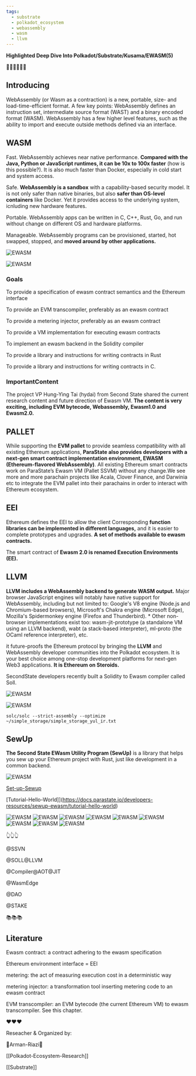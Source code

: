 ```yaml
---
tags:
  - substrate
  - polkadot_ecosystem
  - webassembly
  - wasm
  - llvm
---
```

**Highlighted Deep Dive Into Polkadot/Substrate/Kusama/EWASM(5)**

👩‍🏫👩‍🏫👩‍🏫

## Introducing

WebAssembly (or Wasm as a contraction) is a new, portable, size- and load-time-efficient format. A few key points: WebAssembly defines an instruction set, intermediate source format (WAST) and a binary encoded format (WASM). WebAssembly has a few higher level features, such as the ability to import and execute outside methods defined via an interface.

## WASM

Fast. WebAssembly achieves near native performance. **Compared with the Java, Python or JavaScript runtimes, it can be 10x to 100x faster** (how is this possible?). It is also much faster than Docker, especially in cold start and system access.

Safe. **WebAssembly is a sandbox** with a capability-based security model. It is not only safer than native binaries, but also **safer than OS-level containers** like Docker. Yet it provides access to the underlying system, icnluding new hardware features.

Portable. WebAssembly apps can be written in C, C++, Rust, Go, and run without change on different OS and hardware platforms.

Manageable. WebAssembly programs can be provisioned, started, hot swapped, stopped, and **moved around by other applications.**


![EWASM](https://cdn.rcimg.net/arman-riazi-science/591674c4/c73b32d67af1318276dd9888e75c8ca8.png)

![EWASM](https://cdn.rcimg.net/arman-riazi-science/591674c4/070dd66796872ae6e3dc63c77176a748.png)


### Goals

To provide a specification of ewasm contract semantics and the Ethereum interface

To provide an EVM transcompiler, preferably as an ewasm contract

To provide a metering injector, preferably as an ewasm contract

To provide a VM implementation for executing ewasm contracts

To implement an ewasm backend in the Solidity compiler

To provide a library and instructions for writing contracts in Rust

To provide a library and instructions for writing contracts in C.

### ImportantContent

The project VP Hung-Ying Tai (hydai) from Second State shared the current research content and future direction of Ewasm VM. **The content is very exciting, including EVM bytecode, Webassembly, Ewasm1.0 and Ewasm2.0.**

## PALLET

While supporting the **EVM pallet** to provide seamless compatibility with all existing Ethereum applications, **ParaState also provides developers with a next-gen smart contract implementation environment, EWASM (Ethereum-flavored WebAssembly)**. All existing Ethereum smart contracts work on ParaState’s Ewasm VM (Pallet SSVM) without any change.We see more and more parachain projects like Acala, Clover Finance, and Darwinia etc to integrate the EVM pallet into their parachains in order to interact with Ethereum ecosystem.

## EEI

Ethereum defines the EEI to allow the client Corresponding **function libraries can be implemented in different languages,** and it is easier to complete prototypes and upgrades. **A set of methods available to ewasm contracts.**

The smart contract of **Ewasm 2.0 is renamed Execution Environments (EE).**

## LLVM 

**LLVM includes a WebAssembly backend to generate WASM output.** Major browser JavaScript engines will notably have native support for WebAssembly, including but not limited to: Google's V8 engine (Node.js and Chromium-based browsers), Microsoft's Chakra engine (Microsoft Edge), Mozilla's Spidermonkey engine (Firefox and Thunderbird). * Other non-browser implementations exist too: wasm-jit-prototype (a standalone VM using an LLVM backend), wabt (a stack-based interpreter), ml-proto (the OCaml reference interpreter), etc.

it future-proofs the Ethereum protocol by bringing the **LLVM** and WebAssembly developer communities into the Polkadot ecosystem. It is your best choice among one-stop development platforms for next-gen Web3 applications. **It is Ethereum on Steroids.**

SecondState developers recently built a Solidity to Ewasm compiler called Soll.

 
![EWASM](https://cdn.rcimg.net/arman-riazi-science/591674c4/b7c9671dd8b831841383864f615382e4.png)

![EWASM](https://cdn.rcimg.net/arman-riazi-science/591674c4/54616ed0162c79fb98ff115bf19525c1.png)

```solc/solc --strict-assembly --optimize ~/simple_storage/simple_storage_yul_ir.txt```


## SewUp

**The Second State EWasm Utility Program (SewUp)** is a library that helps you sew up your Ethereum project with Rust, just like development in a common backend. 

 ![EWASM](https://cdn.rcimg.net/arman-riazi-science/591674c4/abef4b5add46893a5c5be2fb268b62d2.png)


[Set-up-Sewup](https://docs.parastate.io/developers-resources/sewup-ewasm/set-up-sewup)

[Tutorial-Hello-World]](https://docs.parastate.io/developers-resources/sewup-ewasm/tutorial-hello-world)

![EWASM](https://cdn.rcimg.net/arman-riazi-science/591674c4/e120f04193d2f6aed497d0d10a40224e.png)
![EWASM](https://cdn.rcimg.net/arman-riazi-science/591674c4/90ad2987d86671619e2d1bf735dd5e72.png)
![EWASM](https://cdn.rcimg.net/arman-riazi-science/591674c4/d91df8b7d7070ab7f89c24b3cd55fdca.png)
![EWASM](https://cdn.rcimg.net/arman-riazi-science/591674c4/be4efe44a8ae3e6bbcc280391474df13.png)
![EWASM](https://cdn.rcimg.net/arman-riazi-science/591674c4/50949cc1c0fd9fb462cb58a13f8eec63.png)
![EWASM](https://cdn.rcimg.net/arman-riazi-science/591674c4/ca5ffce8589408fbb9e6be6333fea98a.png)
![EWASM](https://cdn.rcimg.net/arman-riazi-science/591674c4/ab9c3bebfeb31b6343c3ed68edb758bd.png)
![EWASM](https://cdn.rcimg.net/arman-riazi-science/591674c4/d52c2ff932d4582064f7257deac68339.png)
![EWASM](https://cdn.rcimg.net/arman-riazi-science/591674c4/0a07bafd67a57de724abcc47659e9f5d.png)

👆👆👆

@SSVN

@SOLL@LLVM

@Compiler@AOT@JIT

@WasmEdge

@DAO

@STAKE

📚📚📚

## Literature

Ewasm contract: a contract adhering to the ewasm specification

Ethereum environment interface = EEI

metering: the act of measuring execution cost in a deterministic way

metering injector: a transformation tool inserting metering code to an ewasm contract

EVM transcompiler: an EVM bytecode (the current Ethereum VM) to ewasm transcompiler. See this chapter.

❤️❤️❤️

Reseacher & Organized by:

🙏Arman-Riazi🤝 


[[Polkadot-Ecosystem-Research]]

[[Substrate]]
 

 

 

 

